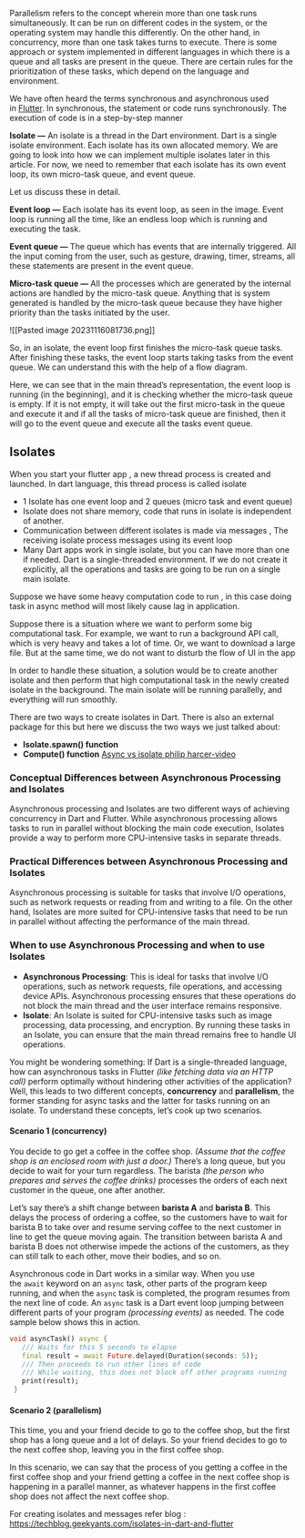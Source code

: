 Parallelism refers to the concept wherein more than one task runs simultaneously. It can be run on different codes in the system, or the operating system may handle this differently. On the other hand, in concurrency, more than one task takes turns to execute. There is some approach or system implemented in different languages in which there is a queue and all tasks are present in the queue. There are certain rules for the prioritization of these tasks, which depend on the language and environment.

We have often heard the terms synchronous and asynchronous used in [Flutter](https://geekyants.com/hire-flutter-developers/). In synchronous, the statement or code runs synchronously. The execution of code is in a step-by-step manner

**Isolate —** An isolate is a thread in the Dart environment. Dart is a single isolate environment. Each isolate has its own allocated memory. We are going to look into how we can implement multiple isolates later in this article. For now, we need to remember that each isolate has its own event loop, its own micro-task queue, and event queue.


Let us discuss these in detail.

**Event loop —** Each isolate has its event loop, as seen in the image. Event loop is running all the time, like an endless loop which is running and executing the task.

**Event queue —** The queue which has events that are internally triggered. All the input coming from the user, such as gesture, drawing, timer, streams, all these statements are present in the event queue.

**Micro-task queue —** All the processes which are generated by the internal actions are handled by the micro-task queue. Anything that is system generated is handled by the micro-task queue because they have higher priority than the tasks initiated by the user.

![[Pasted image 20231116081736.png]]

So, in an isolate, the event loop first finishes the micro-task queue tasks. After finishing these tasks, the event loop starts taking tasks from the event queue. We can understand this with the help of a flow diagram.

Here, we can see that in the main thread’s representation, the event loop is running (in the beginning), and it is checking whether the micro-task queue is empty. If it is not empty, it will take out the first micro-task in the queue and execute it and if all the tasks of micro-task queue are finished, then it will go to the event queue and execute all the tasks event queue.

## Isolates

When you start your flutter app , a new thread process is created and launched. In dart language, this thread process is called isolate

- 1 Isolate has one event loop and 2 queues (micro task and event queue)
- Isolate does not share memory, code that runs in isolate is independent of another.
- Communication between different isolates is made via messages , The receiving isolate process messages using its event loop 
- Many Dart apps work in single isolate, but you can have more than one if needed.
Dart is a single-threaded environment. If we do not create it explicitly, all the operations and tasks are going to be run on a single main isolate.

Suppose we have some heavy computation code to run , in this case doing task in async method will most likely cause lag in application.

Suppose there is a situation where we want to perform some big computational task. For example, we want to run a background API call, which is very heavy and takes a lot of time. Or, we want to download a large file. But at the same time, we do not want to disturb the flow of UI in the app

In order to handle these situation, a solution would be to create another isolate and then perform that high computational task in the newly created isolate in the background. The main isolate will be running parallelly, and everything will run smoothly.

There are two ways to create isolates in Dart. There is also an external package for this but here we discuss the two ways we just talked about:

- **Isolate.spawn() function**
- **Compute() function**
[Async vs isolate philip harcer-video](https://www.youtube.com/watch?v=5AxWC49ZMzs)

### Conceptual Differences between Asynchronous Processing and Isolates

Asynchronous processing and Isolates are two different ways of achieving concurrency in Dart and Flutter. While asynchronous processing allows tasks to run in parallel without blocking the main code execution, Isolates provide a way to perform more CPU-intensive tasks in separate threads.

### Practical Differences between Asynchronous Processing and Isolates

Asynchronous processing is suitable for tasks that involve I/O operations, such as network requests or reading from and writing to a file. On the other hand, Isolates are more suited for CPU-intensive tasks that need to be run in parallel without affecting the performance of the main thread.

### When to use Asynchronous Processing and when to use Isolates

- **Asynchronous Processing**: This is ideal for tasks that involve I/O operations, such as network requests, file operations, and accessing device APIs. Asynchronous processing ensures that these operations do not block the main thread and the user interface remains responsive.
- **Isolate**: An Isolate is suited for CPU-intensive tasks such as image processing, data processing, and encryption. By running these tasks in an Isolate, you can ensure that the main thread remains free to handle UI operations.

You might be wondering something: If Dart is a single-threaded language, how can asynchronous tasks in Flutter _(like fetching data via an HTTP call)_ perform optimally without hindering other activities of the application? Well, this leads to two different concepts, **concurrency** and **parallelism**, the former standing for async tasks and the latter for tasks running on an isolate. To understand these concepts, let’s cook up two scenarios.

#### Scenario 1 (concurrency)

You decide to go get a coffee in the coffee shop. _(Assume that the coffee shop is an enclosed room with just a door.)_ There’s a long queue, but you decide to wait for your turn regardless. The barista _(the person who prepares and serves the coffee drinks)_ processes the orders of each next customer in the queue, one after another.

Let’s say there’s a shift change between **barista A** and **barista B**. This delays the process of ordering a coffee, so the customers have to wait for barista B to take over and resume serving coffee to the next customer in line to get the queue moving again. The transition between barista A and barista B does not otherwise impede the actions of the customers, as they can still talk to each other, move their bodies, and so on.

Asynchronous code in Dart works in a similar way. When you use the `await` keyword on an `async` task, other parts of the program keep running, and when the `async` task is completed, the program resumes from the next line of code. An `async` task is a Dart event loop jumping between different parts of your program _(processing events)_ as needed. The code sample below shows this in action.
```dart
void asyncTask() async {
   /// Waits for this 5 seconds to elapse
   final result = await Future.delayed(Duration(seconds: 5));
   /// Then proceeds to run other lines of code
   /// While waiting, this does not block off other programs running
   print(result);
 }
```
#### Scenario 2 (parallelism)

This time, you and your friend decide to go to the coffee shop, but the first shop has a long queue and a lot of delays. So your friend decides to go to the next coffee shop, leaving you in the first coffee shop.

In this scenario, we can say that the process of you getting a coffee in the first coffee shop and your friend getting a coffee in the next coffee shop is happening in a parallel manner, as whatever happens in the first coffee shop does not affect the next coffee shop.

For creating isolates and messages refer blog : https://techblog.geekyants.com/isolates-in-dart-and-flutter

